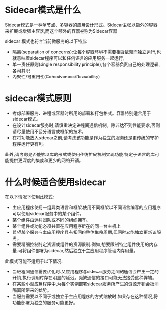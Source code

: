 # Sidecar模式是什么

Sidecar模式是一种单节点、多容器的应用设计形式。Sidecar主张以额外的容器来扩展或增强主容器,而这个额外的容器被称为Sidecar容器

sidecar 模式也符合当前微服务的以下特点:

- 隔离(separation of concerns):让每个容器环境不需要相互依赖而独立运行,也就意味着sidecar程序可以和任何语言的应用服务一起运行。
- 单一责任原则(single responsibility principle),各个容器负责自己的处理逻辑,各司其职
- 内聚性/可重用性(Cohesiveness/Reusability)

# sidecar模式原则

- 考虑部署服务、进程或容器时所用的部署和打包格式。容器特别适合用于sidecar模式。
- 在设计sidecar服务时,请慎重决定进程间通信机制。除非达不到性能要求,否则请尽量使用不区分语言或框架的技术。
- 在将功能放入sidecar之前,请考虑该功能是作为独立的服务还是更传统的守护程序运行更有利。

此外,请考虑是否能够以库的形式或使用传统扩展机制实现功能.特定于语言的库可能提供更深度的集成和更少的网络开销。


# 什么时候适合使用sidecar

在以下情况下使用此模式:

- 主应用程序使用一组异类语言和框架.使用不同框架以不同语言编写的应用程序可以使用sidecar服务中的某个组件。
- 某个组件由远程团队或不同的组织拥有。
- 某个组件或功能必须共置在应用程序所在的同一台主机上
- 希望某个服务与主应用程序具有相同的整体生命周期,但同时又能独立更新该服务。
- 需要精细控制特定资源或组件的资源限制.例如,想要限制特定组件使用的内存量.可将组件部署为sidecar,然后独立于主应用程序管理内存用量。

此模式可能不适用于以下情况:

- 当进程间通信需要优化时.父应用程序与sidecar服务之间的通信会产生一定的开销,执行调用时存在明显的延迟。频繁通信的接口可能无法接受这种弊端。
- 在某些小型应用程序中,为每个实例部署sidecar服务所产生的资源开销会抵消隔离所带来的优势。
- 当服务需要以不同于或独立于主应用程序的方式缩放时.如果存在这种情况,将功能部署为独立的服务可能更好。